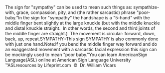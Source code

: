 The sign for "sympathy" can be used to mean such things 
			as: sympathize-with, grace, compassion, pity, and (the rather 
			sarcastic) phrase "poor-baby."In the sign for "sympathy" the handshape is a "5-hand" with the middle finger bent slightly at the 
			large knuckle (but with the middle knuckle and distal knuckle 
			straight.  In other words, the second and third joints of the 
			middle finger are straight.)  The movement is circular: forward, down, back, 
			up, repeat.SYMPATHY::This sign SYMPATHY is also commonly done with just one hand.Note:If you bend the middle finger way forward and do an exaggerated 
  movement with a sarcastic facial expression this sign can be mockingly used to 
  mean "poor baby."You can learn 
		AmericanSign 
		Language(ASL) online at American Sign Language University ™ASLresources by Lifeprint.com  ©  Dr. William Vicars